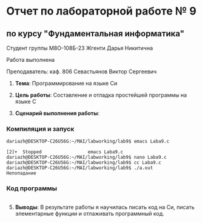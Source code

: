 # Отчет по лабораторной работе № 9
## по курсу "Фундаментальная информатика"

Студент группы M8О-108Б-23 Жгенти Дарья Никитична

Работа выполнена 

Преподаватель: каф. 806 Севастьянов Виктор Сергеевич

1. **Тема**: Программирование на языке Си
2. **Цель работы**: Составление и отладка простейшей программы на языке С

4. **Сценарий выполнения работы**:

### Компиляция и запуск
```
dariazh@DESKTOP-C26U56G:~/MAI/labworking/lab9$ emacs Laba9.c

[2]+  Stopped                 emacs Laba9.c
dariazh@DESKTOP-C26U56G:~/MAI/labworking/lab9$ nano Laba9.c
dariazh@DESKTOP-C26U56G:~/MAI/labworking/lab9$ cc Laba9.c
dariazh@DESKTOP-C26U56G:~/MAI/labworking/lab9$ ./a.out
Непопадание

```
### Код программы
```

```

5. **Выводы**:
  В результате работы я научилась писать код на Си, писать элементарные функции и отлаживать программный код. 

